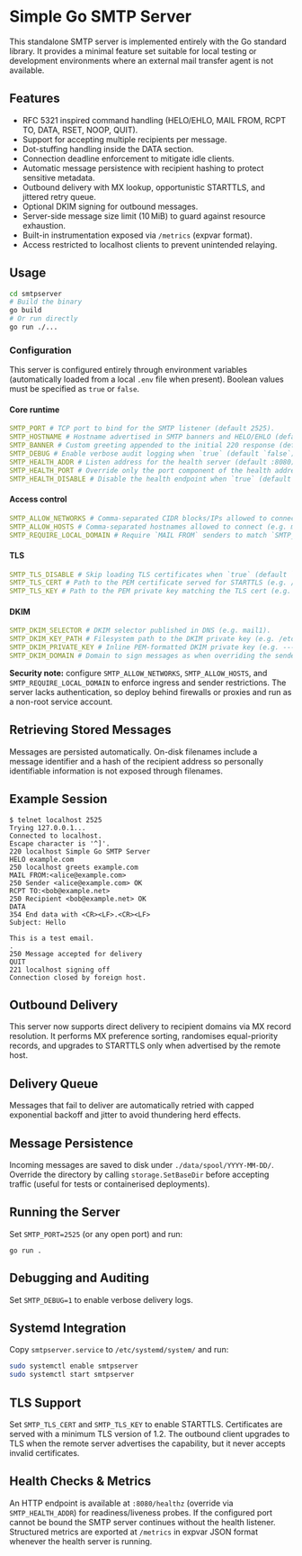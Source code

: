 # Simple Go SMTP Server

This standalone SMTP server is implemented entirely with the Go standard library. It provides a minimal feature set suitable for local testing or development environments where an external mail transfer agent is not available.

## Features

- RFC 5321 inspired command handling (HELO/EHLO, MAIL FROM, RCPT TO, DATA, RSET, NOOP, QUIT).  
- Support for accepting multiple recipients per message.
- Dot-stuffing handling inside the DATA section.
- Connection deadline enforcement to mitigate idle clients.
- Automatic message persistence with recipient hashing to protect sensitive metadata.
- Outbound delivery with MX lookup, opportunistic STARTTLS, and jittered retry queue.
- Optional DKIM signing for outbound messages.
- Server-side message size limit (10 MiB) to guard against resource exhaustion.
- Built-in instrumentation exposed via `/metrics` (expvar format).  
- Access restricted to localhost clients to prevent unintended relaying.

## Usage

```bash
cd smtpserver
# Build the binary
go build
# Or run directly
go run ./...
```

### Configuration

This server is configured entirely through environment variables (automatically loaded from a local `.env` file when present). Boolean values must be specified as `true` or `false`.

#### Core runtime
```yml
SMTP_PORT # TCP port to bind for the SMTP listener (default 2525).  
SMTP_HOSTNAME # Hostname advertised in SMTP banners and HELO/EHLO (default system hostname).  
SMTP_BANNER # Custom greeting appended to the initial 220 response (default smtpserver ready).  
SMTP_DEBUG # Enable verbose audit logging when `true` (default `false`).  
SMTP_HEALTH_ADDR # Listen address for the health server (default :8080).  
SMTP_HEALTH_PORT # Override only the port component of the health address (e.g. 9090).  
SMTP_HEALTH_DISABLE # Disable the health endpoint when `true` (default `false`).  
```
#### Access control

```yml
SMTP_ALLOW_NETWORKS # Comma-separated CIDR blocks/IPs allowed to connect (e.g. 192.0.2.0/24,203.0.113.5). When unset, all connections are rejected.
SMTP_ALLOW_HOSTS # Comma-separated hostnames allowed to connect (e.g. mail.example.com). When unset alongside networks, all connections are rejected.
SMTP_REQUIRE_LOCAL_DOMAIN # Require `MAIL FROM` senders to match `SMTP_HOSTNAME` when `true` (default `true`).  
```
#### TLS

```yml
SMTP_TLS_DISABLE # Skip loading TLS certificates when `true` (default `false`).  
SMTP_TLS_CERT # Path to the PEM certificate served for STARTTLS (e.g. /etc/ssl/certs/smtp.crt).  
SMTP_TLS_KEY # Path to the PEM private key matching the TLS cert (e.g. /etc/ssl/private/smtp.key).  
```
#### DKIM

```yml
SMTP_DKIM_SELECTOR # DKIM selector published in DNS (e.g. mail1).  
SMTP_DKIM_KEY_PATH # Filesystem path to the DKIM private key (e.g. /etc/dkim/mail1.key).  
SMTP_DKIM_PRIVATE_KEY # Inline PEM-formatted DKIM private key (e.g. -----BEGIN RSA PRIVATE KEY-----).  
SMTP_DKIM_DOMAIN # Domain to sign messages as when overriding the sender domain (e.g. example.com).  
```
**Security note:** configure `SMTP_ALLOW_NETWORKS`, `SMTP_ALLOW_HOSTS`, and `SMTP_REQUIRE_LOCAL_DOMAIN` to enforce ingress and sender restrictions. The server lacks authentication, so deploy behind firewalls or proxies and run as a non-root service account.

## Retrieving Stored Messages

Messages are persisted automatically. On-disk filenames include a message identifier and a hash of the recipient address so personally identifiable information is not exposed through filenames.

## Example Session

```
$ telnet localhost 2525
Trying 127.0.0.1...
Connected to localhost.
Escape character is '^]'.
220 localhost Simple Go SMTP Server
HELO example.com
250 localhost greets example.com
MAIL FROM:<alice@example.com>
250 Sender <alice@example.com> OK
RCPT TO:<bob@example.net>
250 Recipient <bob@example.net> OK
DATA
354 End data with <CR><LF>.<CR><LF>
Subject: Hello

This is a test email.
.
250 Message accepted for delivery
QUIT
221 localhost signing off
Connection closed by foreign host.
```


## Outbound Delivery
This server now supports direct delivery to recipient domains via MX record resolution.
It performs MX preference sorting, randomises equal-priority records, and upgrades to STARTTLS only when advertised by the remote host.

## Delivery Queue
Messages that fail to deliver are automatically retried with capped exponential backoff and jitter to avoid thundering herd effects.

## Message Persistence
Incoming messages are saved to disk under `./data/spool/YYYY-MM-DD/`. Override the directory by calling `storage.SetBaseDir` before accepting traffic (useful for tests or containerised deployments).  

## Running the Server
Set `SMTP_PORT=2525` (or any open port) and run:
```
go run .
```

## Debugging and Auditing
Set `SMTP_DEBUG=1` to enable verbose delivery logs.

## Systemd Integration
Copy `smtpserver.service` to `/etc/systemd/system/` and run:
```bash
sudo systemctl enable smtpserver
sudo systemctl start smtpserver
```

## TLS Support
Set `SMTP_TLS_CERT` and `SMTP_TLS_KEY` to enable STARTTLS. Certificates are served with a minimum TLS version of 1.2.
The outbound client upgrades to TLS when the remote server advertises the capability, but it never accepts invalid certificates.

## Health Checks & Metrics
An HTTP endpoint is available at `:8080/healthz` (override via `SMTP_HEALTH_ADDR`) for readiness/liveness probes. If the configured port cannot be bound the SMTP server continues without the health listener.
Structured metrics are exported at `/metrics` in expvar JSON format whenever the health server is running.
